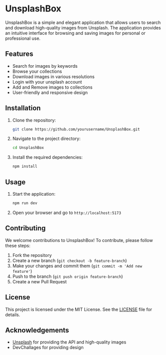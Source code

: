 # UnsplashBox

UnsplashBox is a simple and elegant application that allows users to search and download high-quality images from Unsplash. The application provides an intuitive interface for browsing and saving images for personal or professional use.

## Features

- Search for images by keywords
- Browse your collections
- Download images in various resolutions
- Login with your unsplash account
- Add and Remove images to collections
- User-friendly and responsive design

## Installation

1. Clone the repository:
    ```bash
    git clone https://github.com/yourusername/UnsplashBox.git
    ```
2. Navigate to the project directory:
    ```bash
    cd UnsplashBox
    ```
3. Install the required dependencies:
    ```bash
    npm install
    ```

## Usage

1. Start the application:
    ```bash
    npm run dev
    ```
2. Open your browser and go to `http://localhost:5173`

## Contributing

We welcome contributions to UnsplashBox! To contribute, please follow these steps:

1. Fork the repository
2. Create a new branch (`git checkout -b feature-branch`)
3. Make your changes and commit them (`git commit -m 'Add new feature'`)
4. Push to the branch (`git push origin feature-branch`)
5. Create a new Pull Request

## License

This project is licensed under the MIT License. See the [LICENSE](./LICENSE) file for details.

## Acknowledgements

- [Unsplash](https://unsplash.com) for providing the API and high-quality images
- DevChallages for providing design